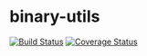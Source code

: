 # binary-utils


[![Build Status](https://travis-ci.org/binary-com/binary-utils.svg?branch=master)](https://travis-ci.org/binary-com/binary-utils)
[![Coverage Status](https://coveralls.io/repos/github/binary-com/binary-utils/badge.svg?branch=master)](https://coveralls.io/github/binary-com/binary-utils?branch=master)
